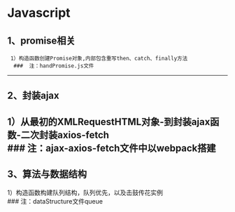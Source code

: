# Javascript 
##  1、promise相关    
     1）构造函数创建Promise对象,内部包含重写then、catch、finally方法   
      ###  注：handPromise.js文件   
-------------  
##  2、封装ajax    
1）从最初的XMLRequestHTML对象-到封装ajax函数-二次封装axios-fetch   
     ###  注：ajax-axios-fetch文件中以webpack搭建   
-------------   
##  3、算法与数据结构    
1）构造函数构建队列结构，队列优先，以及击鼓传花实例      
     ###  注：dataStructure文件queue